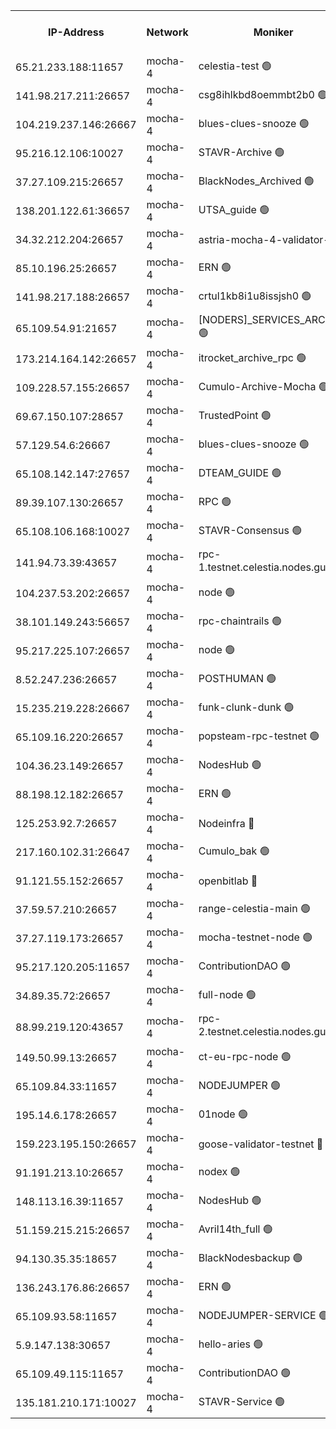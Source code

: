 


<table><tr><th>IP-Address</th><th>Network</th><th>Moniker</th><th>Latest Block Height</th><th>Earliest Block Height</th><th>Catching Up</th><th>Tx Index</th><th>Voting Power</th><th>Version</th><th>Scan Time</th></tr><tr><td>65.21.233.188:11657</td><td>mocha-4</td><td>celestia-test 🟢</td><td>3136719</td><td>0</td><td>False</td><td>on</td><td>0</td><td>3.0.0-mocha</td><td>2024-11-14T07:25:28.657190532UTC</td></tr><tr><td>141.98.217.211:26657</td><td>mocha-4</td><td>csg8ihlkbd8oemmbt2b0 🟢</td><td>3136706</td><td>1</td><td>False</td><td>on</td><td>0</td><td>2.3.1</td><td>2024-11-14T07:22:59.577204666UTC</td></tr><tr><td>104.219.237.146:26667</td><td>mocha-4</td><td>blues-clues-snooze 🟢</td><td>3136706</td><td>1</td><td>False</td><td>off</td><td>0</td><td>2.2.0</td><td>2024-11-14T07:23:00.315070896UTC</td></tr><tr><td>95.216.12.106:10027</td><td>mocha-4</td><td>STAVR-Archive 🟢</td><td>3136706</td><td>1</td><td>False</td><td>on</td><td>0</td><td>3.0.0-mocha</td><td>2024-11-14T07:23:02.863042928UTC</td></tr><tr><td>37.27.109.215:26657</td><td>mocha-4</td><td>BlackNodes_Archived 🟢</td><td>3136707</td><td>1</td><td>False</td><td>off</td><td>0</td><td>3.0.0-mocha</td><td>2024-11-14T07:23:07.458660867UTC</td></tr><tr><td>138.201.122.61:36657</td><td>mocha-4</td><td>UTSA_guide 🟢</td><td>3136707</td><td>1</td><td>False</td><td>on</td><td>0</td><td>3.0.0-mocha</td><td>2024-11-14T07:23:09.874229619UTC</td></tr><tr><td>34.32.212.204:26657</td><td>mocha-4</td><td>astria-mocha-4-validator-1 🔴</td><td>3136707</td><td>1</td><td>False</td><td>on</td><td>10509044</td><td>3.0.0-mocha</td><td>2024-11-14T07:23:10.188917870UTC</td></tr><tr><td>85.10.196.25:26657</td><td>mocha-4</td><td>ERN 🟢</td><td>3136708</td><td>1</td><td>False</td><td>on</td><td>0</td><td>3.0.0-mocha</td><td>2024-11-14T07:23:16.839971107UTC</td></tr><tr><td>141.98.217.188:26657</td><td>mocha-4</td><td>crtul1kb8i1u8issjsh0 🟢</td><td>3136708</td><td>1</td><td>False</td><td>on</td><td>0</td><td>2.3.1</td><td>2024-11-14T07:23:25.986787913UTC</td></tr><tr><td>65.109.54.91:21657</td><td>mocha-4</td><td>[NODERS]_SERVICES_ARCHIVE 🟢</td><td>3136710</td><td>1</td><td>False</td><td>on</td><td>0</td><td>2.3.1</td><td>2024-11-14T07:23:43.993365802UTC</td></tr><tr><td>173.214.164.142:26657</td><td>mocha-4</td><td>itrocket_archive_rpc 🟢</td><td>3136711</td><td>1</td><td>False</td><td>on</td><td>0</td><td>3.0.0-mocha</td><td>2024-11-14T07:23:56.036398270UTC</td></tr><tr><td>109.228.57.155:26657</td><td>mocha-4</td><td>Cumulo-Archive-Mocha 🟢</td><td>3136712</td><td>1</td><td>False</td><td>on</td><td>0</td><td>3.0.0-mocha</td><td>2024-11-14T07:24:11.174759987UTC</td></tr><tr><td>69.67.150.107:28657</td><td>mocha-4</td><td>TrustedPoint 🟢</td><td>3136712</td><td>1</td><td>False</td><td>on</td><td>0</td><td>3.0.0-mocha</td><td>2024-11-14T07:24:12.061507467UTC</td></tr><tr><td>57.129.54.6:26667</td><td>mocha-4</td><td>blues-clues-snooze 🟢</td><td>3136713</td><td>1</td><td>False</td><td>off</td><td>0</td><td>2.2.0</td><td>2024-11-14T07:24:17.024079723UTC</td></tr><tr><td>65.108.142.147:27657</td><td>mocha-4</td><td>DTEAM_GUIDE 🟢</td><td>3136716</td><td>1</td><td>False</td><td>on</td><td>0</td><td>3.0.0-mocha</td><td>2024-11-14T07:24:50.236504501UTC</td></tr><tr><td>89.39.107.130:26657</td><td>mocha-4</td><td>RPC 🟢</td><td>3136716</td><td>1</td><td>False</td><td>on</td><td>0</td><td>3.0.0-mocha</td><td>2024-11-14T07:24:50.680243923UTC</td></tr><tr><td>65.108.106.168:10027</td><td>mocha-4</td><td>STAVR-Consensus 🟢</td><td>3136718</td><td>1</td><td>False</td><td>on</td><td>0</td><td>3.0.0-mocha</td><td>2024-11-14T07:25:19.113236511UTC</td></tr><tr><td>141.94.73.39:43657</td><td>mocha-4</td><td>rpc-1.testnet.celestia.nodes.guru 🟢</td><td>3136719</td><td>1</td><td>False</td><td>on</td><td>0</td><td>2.3.1</td><td>2024-11-14T07:25:31.098703846UTC</td></tr><tr><td>104.237.53.202:26657</td><td>mocha-4</td><td>node 🟢</td><td>3136719</td><td>1</td><td>False</td><td>on</td><td>0</td><td>3.0.0-mocha</td><td>2024-11-14T07:25:34.631625748UTC</td></tr><tr><td>38.101.149.243:56657</td><td>mocha-4</td><td>rpc-chaintrails 🟢</td><td>3136720</td><td>1</td><td>False</td><td>on</td><td>0</td><td>3.0.0-mocha</td><td>2024-11-14T07:25:37.999134041UTC</td></tr><tr><td>95.217.225.107:26657</td><td>mocha-4</td><td>node 🟢</td><td>3136720</td><td>1</td><td>False</td><td>on</td><td>0</td><td>3.0.0-mocha</td><td>2024-11-14T07:25:38.979056603UTC</td></tr><tr><td>8.52.247.236:26657</td><td>mocha-4</td><td>POSTHUMAN 🟢</td><td>3136720</td><td>1</td><td>False</td><td>on</td><td>0</td><td>2.3.1</td><td>2024-11-14T07:25:44.145106848UTC</td></tr><tr><td>15.235.219.228:26667</td><td>mocha-4</td><td>funk-clunk-dunk 🟢</td><td>3136721</td><td>1</td><td>False</td><td>off</td><td>0</td><td>2.2.0</td><td>2024-11-14T07:25:54.363221956UTC</td></tr><tr><td>65.109.16.220:26657</td><td>mocha-4</td><td>popsteam-rpc-testnet 🟢</td><td>3136721</td><td>1</td><td>False</td><td>on</td><td>0</td><td>3.0.0-mocha</td><td>2024-11-14T07:25:59.499245987UTC</td></tr><tr><td>104.36.23.149:26657</td><td>mocha-4</td><td>NodesHub 🟢</td><td>3136722</td><td>1</td><td>False</td><td>on</td><td>0</td><td>3.0.0-mocha</td><td>2024-11-14T07:26:05.780543709UTC</td></tr><tr><td>88.198.12.182:26657</td><td>mocha-4</td><td>ERN 🟢</td><td>3136723</td><td>1</td><td>False</td><td>on</td><td>0</td><td>3.0.0-mocha</td><td>2024-11-14T07:26:16.440789701UTC</td></tr><tr><td>125.253.92.7:26657</td><td>mocha-4</td><td>Nodeinfra 🔴</td><td>3136709</td><td>2070001</td><td>False</td><td>on</td><td>500001</td><td>3.0.0-mocha</td><td>2024-11-14T07:23:29.075656063UTC</td></tr><tr><td>217.160.102.31:26647</td><td>mocha-4</td><td>Cumulo_bak 🟢</td><td>3136718</td><td>2300001</td><td>False</td><td>on</td><td>0</td><td>3.0.0-mocha</td><td>2024-11-14T07:25:14.166071916UTC</td></tr><tr><td>91.121.55.152:26657</td><td>mocha-4</td><td>openbitlab 🔴</td><td>3136708</td><td>2533260</td><td>False</td><td>off</td><td>501058</td><td>3.0.0-mocha</td><td>2024-11-14T07:23:21.278694600UTC</td></tr><tr><td>37.59.57.210:26657</td><td>mocha-4</td><td>range-celestia-main 🟢</td><td>3136723</td><td>2589477</td><td>False</td><td>off</td><td>0</td><td>2.1.2</td><td>2024-11-14T07:26:18.969757264UTC</td></tr><tr><td>37.27.119.173:26657</td><td>mocha-4</td><td>mocha-testnet-node 🟢</td><td>3136718</td><td>2631379</td><td>False</td><td>on</td><td>0</td><td>3.0.0-mocha</td><td>2024-11-14T07:25:18.686175568UTC</td></tr><tr><td>95.217.120.205:11657</td><td>mocha-4</td><td>ContributionDAO 🟢</td><td>3136720</td><td>2723055</td><td>False</td><td>on</td><td>0</td><td>2.3.1</td><td>2024-11-14T07:25:37.156943142UTC</td></tr><tr><td>34.89.35.72:26657</td><td>mocha-4</td><td>full-node 🟢</td><td>3136720</td><td>2766149</td><td>False</td><td>on</td><td>0</td><td>2.1.2</td><td>2024-11-14T07:25:47.020994139UTC</td></tr><tr><td>88.99.219.120:43657</td><td>mocha-4</td><td>rpc-2.testnet.celestia.nodes.guru 🟢</td><td>3136718</td><td>2866275</td><td>False</td><td>on</td><td>0</td><td>2.3.1</td><td>2024-11-14T07:25:13.669497122UTC</td></tr><tr><td>149.50.99.13:26657</td><td>mocha-4</td><td>ct-eu-rpc-node 🟢</td><td>3136720</td><td>2906501</td><td>False</td><td>on</td><td>0</td><td>3.0.0-mocha</td><td>2024-11-14T07:25:44.555900614UTC</td></tr><tr><td>65.109.84.33:11657</td><td>mocha-4</td><td>NODEJUMPER 🟢</td><td>3136720</td><td>2921400</td><td>False</td><td>off</td><td>0</td><td>2.2.0-arabica</td><td>2024-11-14T07:25:38.465992210UTC</td></tr><tr><td>195.14.6.178:26657</td><td>mocha-4</td><td>01node 🟢</td><td>3136715</td><td>2943001</td><td>False</td><td>on</td><td>0</td><td>3.0.0-mocha</td><td>2024-11-14T07:24:39.037970218UTC</td></tr><tr><td>159.223.195.150:26657</td><td>mocha-4</td><td>goose-validator-testnet 🔴</td><td>3136722</td><td>2944088</td><td>False</td><td>on</td><td>4017</td><td>3.0.0-mocha</td><td>2024-11-14T07:26:02.742568770UTC</td></tr><tr><td>91.191.213.10:26657</td><td>mocha-4</td><td>nodex 🟢</td><td>3136711</td><td>2954501</td><td>False</td><td>on</td><td>0</td><td>3.0.0-mocha</td><td>2024-11-14T07:23:53.201427006UTC</td></tr><tr><td>148.113.16.39:11657</td><td>mocha-4</td><td>NodesHub 🟢</td><td>3136713</td><td>3015779</td><td>False</td><td>on</td><td>0</td><td>3.0.0-mocha</td><td>2024-11-14T07:24:22.077607566UTC</td></tr><tr><td>51.159.215.215:26657</td><td>mocha-4</td><td>Avril14th_full 🟢</td><td>3136715</td><td>3022001</td><td>False</td><td>on</td><td>0</td><td>3.0.0-mocha</td><td>2024-11-14T07:24:43.561732905UTC</td></tr><tr><td>94.130.35.35:18657</td><td>mocha-4</td><td>BlackNodesbackup 🟢</td><td>3136724</td><td>3099501</td><td>False</td><td>on</td><td>0</td><td>3.0.0-mocha</td><td>2024-11-14T07:26:26.128930263UTC</td></tr><tr><td>136.243.176.86:26657</td><td>mocha-4</td><td>ERN 🟢</td><td>3136719</td><td>3129501</td><td>False</td><td>off</td><td>0</td><td>3.0.0-mocha</td><td>2024-11-14T07:25:33.560799840UTC</td></tr><tr><td>65.109.93.58:11657</td><td>mocha-4</td><td>NODEJUMPER-SERVICE 🟢</td><td>3136724</td><td>3135400</td><td>False</td><td>off</td><td>0</td><td>2.2.0-arabica</td><td>2024-11-14T07:26:25.774263455UTC</td></tr><tr><td>5.9.147.138:30657</td><td>mocha-4</td><td>hello-aries 🟢</td><td>3136712</td><td>3135501</td><td>False</td><td>off</td><td>0</td><td>3.0.0-mocha</td><td>2024-11-14T07:24:04.594383177UTC</td></tr><tr><td>65.109.49.115:11657</td><td>mocha-4</td><td>ContributionDAO 🟢</td><td>3136712</td><td>3135683</td><td>False</td><td>off</td><td>0</td><td>2.3.1</td><td>2024-11-14T07:24:12.490830124UTC</td></tr><tr><td>135.181.210.171:10027</td><td>mocha-4</td><td>STAVR-Service 🟢</td><td>3136718</td><td>3136001</td><td>False</td><td>on</td><td>0</td><td>3.0.0-mocha</td><td>2024-11-14T07:25:26.108567103UTC</td></tr></table>